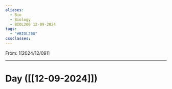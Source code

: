 ```yaml
---
aliases:
  - Bio
  - Biology
  - BIOL200 12-09-2024
tags:
  - "#BIOL200"
cssclasses:
---
```

From: [[2024/12/09]]

------
# Day  ([[12-09-2024]]) 

